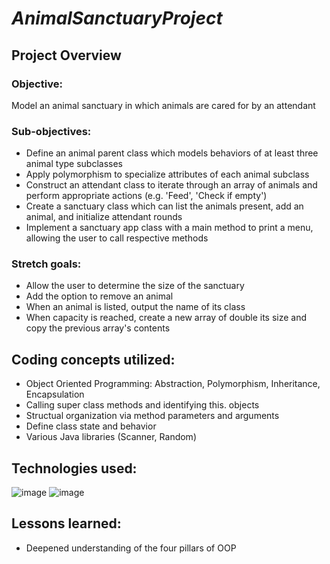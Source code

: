 # *AnimalSanctuaryProject*

## Project Overview

### Objective: 

Model an animal sanctuary in which animals are cared for by an attendant

### Sub-objectives:

- Define an animal parent class which models behaviors of at least three animal type subclasses
- Apply polymorphism to specialize attributes of each animal subclass
- Construct an attendant class to iterate through an array of animals and perform appropriate actions (e.g. 'Feed', 'Check if empty')
- Create a sanctuary class which can list the animals present, add an animal, and initialize attendant rounds
- Implement a sanctuary app class with a main method to print a menu, allowing the user to call respective methods

### Stretch goals:

- Allow the user to determine the size of the sanctuary
- Add the option to remove an animal
- When an animal is listed, output the name of its class
- When capacity is reached, create a new array of double its size and copy the previous array's contents

## Coding concepts utilized:

- Object Oriented Programming: Abstraction, Polymorphism, Inheritance, Encapsulation
- Calling super class methods and identifying this. objects
- Structual organization via method parameters and arguments
- Define class state and behavior
- Various Java libraries (Scanner, Random)

## Technologies used:

![image](/Users/ryanhanson/Downloads/Git-Emblem.jpg "Git")
![image](/Users/ryanhanson/Downloads/eclipse-logo.png "Eclipse")

## Lessons learned:

- Deepened understanding of the four pillars of OOP